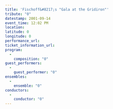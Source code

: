 ```yaml
---
title: 'Fischoff&#8217;s "Gala at the Gridiron"'
tribute: "0"
datestamp: 2001-09-14
event_time: 12:02 PM
location: 
latitude: 0
longitude: 0
performance_url: 
ticket_information_url: 
program: 
  -
    composition: "0"
guest_performers: 
  -
    guest_performer: "0"
ensembles: 
  -
    ensemble: "0"
conductors: 
  -
    conductor: "0"
---
```

